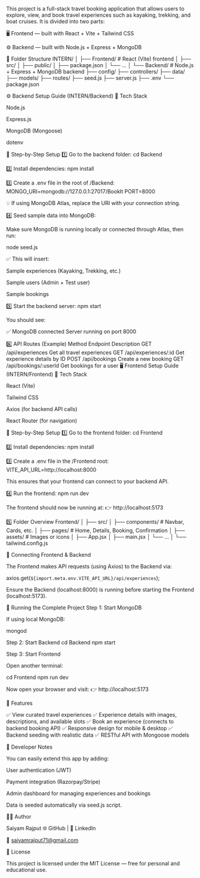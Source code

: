 This project is a full-stack travel booking application that allows users to explore, view, and book travel experiences such as kayaking, trekking, and boat cruises.
It is divided into two parts:

🖥️ Frontend — built with React + Vite + Tailwind CSS

⚙️ Backend — built with Node.js + Express + MongoDB

📁 Folder Structure
INTERN/
│
├── Frontend/       # React (Vite) frontend
│   ├── src/
│   ├── public/
│   ├── package.json
│   └── ...
│
└── Backend/        # Node.js + Express + MongoDB backend
    ├── config/
    ├── controllers/
    ├── data/
    ├── models/
    ├── routes/
    ├── seed.js
    ├── server.js
    ├── .env
    └── package.json

⚙️ Backend Setup Guide (INTERN/Backend)
🧩 Tech Stack

Node.js

Express.js

MongoDB (Mongoose)

dotenv

🧰 Step-by-Step Setup
1️⃣ Go to the backend folder:
cd Backend

2️⃣ Install dependencies:
npm install

3️⃣ Create a .env file in the root of /Backend:
MONGO_URI=mongodb://127.0.0.1:27017/BookIt
PORT=8000


💡 If using MongoDB Atlas, replace the URI with your connection string.

4️⃣ Seed sample data into MongoDB:

Make sure MongoDB is running locally or connected through Atlas, then run:

node seed.js


✅ This will insert:

Sample experiences (Kayaking, Trekking, etc.)

Sample users (Admin + Test user)

Sample bookings

5️⃣ Start the backend server:
npm start


You should see:

✅ MongoDB connected
Server running on port 8000

6️⃣ API Routes (Example)
Method	Endpoint	Description
GET	/api/experiences	Get all travel experiences
GET	/api/experiences/:id	Get experience details by ID
POST	/api/bookings	Create a new booking
GET	/api/bookings/:userId	Get bookings for a user
🖥️ Frontend Setup Guide (INTERN/Frontend)
🧩 Tech Stack

React (Vite)

Tailwind CSS

Axios (for backend API calls)

React Router (for navigation)

🧰 Step-by-Step Setup
1️⃣ Go to the frontend folder:
cd Frontend

2️⃣ Install dependencies:
npm install

3️⃣ Create a .env file in the /Frontend root:
VITE_API_URL=http://localhost:8000


This ensures that your frontend can connect to your backend API.

4️⃣ Run the frontend:
npm run dev


The frontend should now be running at:
👉 http://localhost:5173

5️⃣ Folder Overview
Frontend/
│
├── src/
│   ├── components/     # Navbar, Cards, etc.
│   ├── pages/          # Home, Details, Booking, Confirmation
│   ├── assets/         # Images or icons
│   ├── App.jsx
│   ├── main.jsx
│   └── ...
│
└── tailwind.config.js

🔗 Connecting Frontend & Backend

The Frontend makes API requests (using Axios) to the Backend via:

axios.get(`${import.meta.env.VITE_API_URL}/api/experiences`);


Ensure the Backend (localhost:8000) is running before starting the Frontend (localhost:5173).

🚀 Running the Complete Project
Step 1: Start MongoDB

If using local MongoDB:

mongod

Step 2: Start Backend
cd Backend
npm start

Step 3: Start Frontend

Open another terminal:

cd Frontend
npm run dev


Now open your browser and visit:
👉 http://localhost:5173

🌱 Features

✅ View curated travel experiences
✅ Experience details with images, descriptions, and available slots
✅ Book an experience (connects to backend booking API)
✅ Responsive design for mobile & desktop
✅ Backend seeding with realistic data
✅ RESTful API with Mongoose models

🧠 Developer Notes

You can easily extend this app by adding:

User authentication (JWT)

Payment integration (Razorpay/Stripe)

Admin dashboard for managing experiences and bookings

Data is seeded automatically via seed.js script.

👨‍💻 Author

Saiyam Rajput
🌐 GitHub
 | 💼 LinkedIn

📧 saiyamrajput71@gmail.com

📜 License

This project is licensed under the MIT License — free for personal and educational use.
